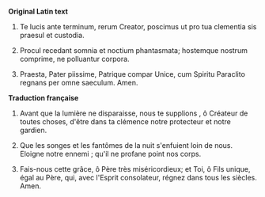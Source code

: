 **Original Latin text**

1. Te lucis ante terminum,
rerum Creator, poscimus
ut pro tua clementia
sis praesul et custodia. 

2. Procul recedant somnia
et noctium phantasmata;
hostemque nostrum comprime,
ne polluantur corpora. 

3. Praesta, Pater piissime,
Patrique compar Unice,
cum Spiritu Paraclito
regnans per omne saeculum.
Amen. 


**Traduction française**

1. Avant que la lumière ne disparaisse, 
nous te supplions , ô Créateur de toutes choses, 
d'être dans ta clémence 
notre protecteur et notre gardien.

2. Que les songes et les fantômes de la nuit 
s'enfuient loin de nous. 
Eloigne notre ennemi ; 
qu'il ne profane point nos corps.

3. Fais-nous cette grâce, 
ô Père très miséricordieux; et Toi, ô Fils unique, égal au Père, 
qui, avec l'Esprit consolateur, 
régnez dans tous les siècles. Amen.